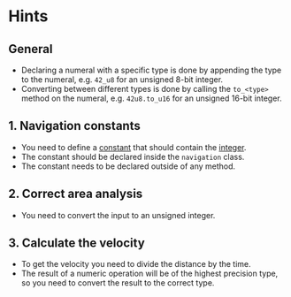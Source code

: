 # Hints

## General

- Declaring a numeral with a specific type is done by appending the type to the numeral, e.g. `42_u8` for an unsigned 8-bit integer.
- Converting between different types is done by calling the `to_<type>` method on the numeral, e.g. `42u8.to_u16` for an unsigned 16-bit integer.

## 1. Navigation constants

- You need to define a [constant][constants] that should contain the [integer][integers].
- The constant should be declared inside the `navigation` class.
- The constant needs to be declared outside of any method.

## 2. Correct area analysis

- You need to convert the input to an unsigned integer.

## 3. Calculate the velocity

- To get the velocity you need to divide the distance by the time.
- The result of a numeric operation will be of the highest precision type, so you need to convert the result to the correct type.

[constants]: https://crystal-lang.org/reference/syntax_and_semantics/constants.html
[integers]: https://crystal-lang.org/reference/latest/syntax_and_semantics/literals/integers.html
